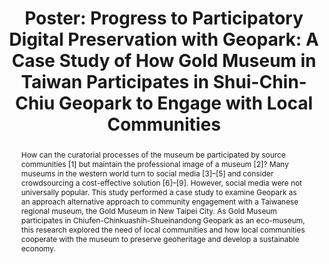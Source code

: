 ---
abstract: How can the curatorial processes of the museum be participated by source
  communities [1] but maintain the professional image of a museum [2]? Many museums
  in the western world turn to social media [3]–[5] and consider crowdsourcing a cost-effective
  solution [6]–[9]. However, social media were not universally popular. This study
  performed a case study to examine Geopark as an approach alternative approach to
  community engagement with a Taiwanese regional museum, the Gold Museum in New Taipei
  City. As Gold Museum participates in Chiufen-Chinkuashih-Shueinandong Geopark as
  an eco-museum, this research explored the need of local communities and how local
  communities cooperate with the museum to preserve geoheritage and develop a sustainable
  economy.
creators:
- Lin, Yi-Ting
date: null
document_url: https://az659834.vo.msecnd.net/eventsairwesteuprod/production-inconference-public/fc223a439e9347e49352b38a8bd6b81d
grand_parent: iPRES
institutions:
- Information Studies, University of Glasgow
keywords:
- community-engagement
- geopark
- sustainability
- participatory-digital-archive
- museum-communication
landing_page_url: null
language: eng
layout: publication
license: CC-BY 4.0 International
notes_url: null
parent: iPRES 2022
presentation_url: null
size: null
source_name: iPRES
title: 'Poster: Progress to Participatory Digital Preservation with Geopark: A Case
  Study of How Gold Museum in Taiwan Participates in Shui-Chin-Chiu Geopark to Engage
  with Local Communities'
type: poster
year: 2022
---